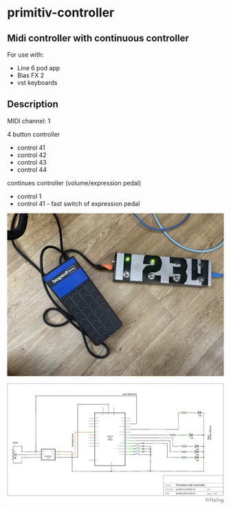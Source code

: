 # primitiv-controller
## Midi controller with continuous controller

For use with:
* Line 6 pod app
* Bias FX 2
* vst keyboards

## Description

MIDI channel: 1

4 button controller
 - control 41
 - control 42
 - control 43
 - control 44
 
 continues controller (volume/expression pedal)
 - control 1
 - control 41 - fast switch of expression pedal
 

 
 ![Photo](/photo.jpeg)
 
![Scheme](/primitiv-controller_schem.png)
